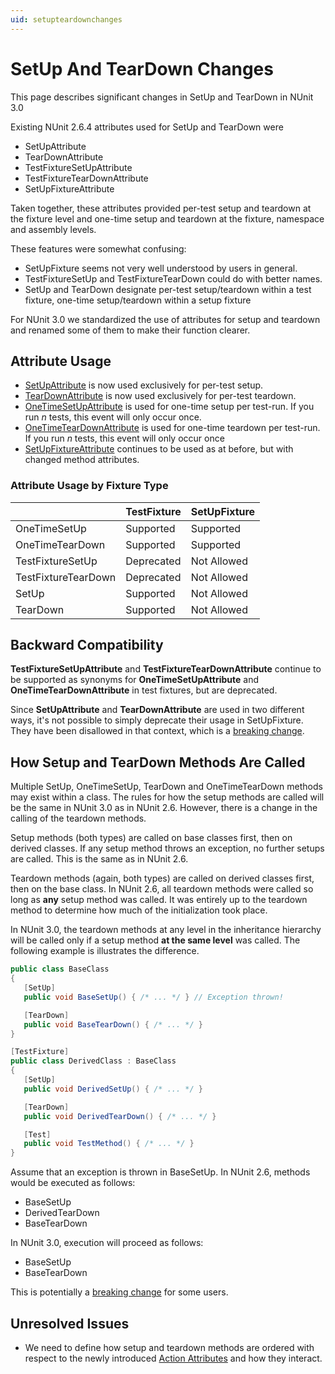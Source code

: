 ```yaml
---
uid: setupteardownchanges
---
```


# SetUp And TearDown Changes

This page describes significant changes in SetUp and TearDown in NUnit 3.0

Existing NUnit 2.6.4 attributes used for SetUp and TearDown were

* SetUpAttribute
* TearDownAttribute
* TestFixtureSetUpAttribute
* TestFixtureTearDownAttribute
* SetUpFixtureAttribute

Taken together, these attributes provided per-test setup and teardown at the fixture level and one-time setup and
teardown at the fixture, namespace and assembly levels.

These features were somewhat confusing:

* SetUpFixture seems not very well understood by users in general.
* TestFixtureSetUp and TestFixtureTearDown could do with better names.
* SetUp and TearDown designate per-test setup/teardown within a test fixture, one-time setup/teardown within a setup
  fixture

For NUnit 3.0 we standardized the use of attributes for setup and teardown and renamed some of them to make their
function clearer.

## Attribute Usage

* [SetUpAttribute](xref:setup-attribute) is now used exclusively for per-test setup.
* [TearDownAttribute](xref:teardown-attribute) is now used exclusively for per-test teardown.
* [OneTimeSetUpAttribute](xref:onetimesetup-attribute) is used for one-time setup per test-run. If you run _n_ tests,
  this event will only occur once.
* [OneTimeTearDownAttribute](xref:onetimeteardown-attribute) is used for one-time teardown per test-run. If you run _n_
  tests, this event will only occur once
* [SetUpFixtureAttribute](xref:setupfixture-attribute) continues to be used as at before, but with changed method
  attributes.

### Attribute Usage by Fixture Type

|                     | TestFixture  | SetUpFixture |
|---------------------|--------------|--------------|
| OneTimeSetUp        |  Supported   |  Supported   |
| OneTimeTearDown     |  Supported   |  Supported   |
| TestFixtureSetUp    |  Deprecated  | Not Allowed  |
| TestFixtureTearDown |  Deprecated  | Not Allowed  |
| SetUp               |  Supported   | Not Allowed  |
| TearDown            |  Supported   | Not Allowed  |

## Backward Compatibility

**TestFixtureSetUpAttribute** and **TestFixtureTearDownAttribute** continue to be supported as synonyms for
**OneTimeSetUpAttribute** and **OneTimeTearDownAttribute** in test fixtures, but are deprecated.

Since **SetUpAttribute** and **TearDownAttribute** are used in two different ways, it's not possible to simply deprecate
their usage in SetUpFixture. They have been disallowed in that context, which is a [breaking
change](xref:breakingchanges).

## How Setup and TearDown Methods Are Called

Multiple SetUp, OneTimeSetUp, TearDown and OneTimeTearDown methods may exist within a class. The rules for how the setup
methods are called will be the same in NUnit 3.0 as in NUnit 2.6. However, there is a change in the calling of the
teardown methods.

Setup methods (both types) are called on base classes first, then on derived classes. If any setup method throws an
exception, no further setups are called. This is the same as in NUnit 2.6.

Teardown methods (again, both types) are called on derived classes first, then on the base class. In NUnit 2.6, all
teardown methods were called so long as **any** setup method was called. It was entirely up to the teardown method to
determine how much of the initialization took place.

In NUnit 3.0, the teardown methods at any level in the inheritance hierarchy will be called only if a setup method **at
the same level** was called. The following example is illustrates the difference.

```csharp
public class BaseClass
{
   [SetUp]
   public void BaseSetUp() { /* ... */ } // Exception thrown!

   [TearDown]
   public void BaseTearDown() { /* ... */ }
}

[TestFixture]
public class DerivedClass : BaseClass
{
   [SetUp]
   public void DerivedSetUp() { /* ... */ }

   [TearDown]
   public void DerivedTearDown() { /* ... */ }

   [Test]
   public void TestMethod() { /* ... */ }
}
```

Assume that an exception is thrown in BaseSetUp. In NUnit 2.6, methods would be executed as follows:

* BaseSetUp
* DerivedTearDown
* BaseTearDown

In NUnit 3.0, execution will proceed as follows:

* BaseSetUp
* BaseTearDown

This is potentially a [breaking change](xref:breakingchanges) for some users.

## Unresolved Issues

* We need to define how setup and teardown methods are ordered with respect to the newly introduced [Action
  Attributes](xref:actionattributes) and how they interact.
